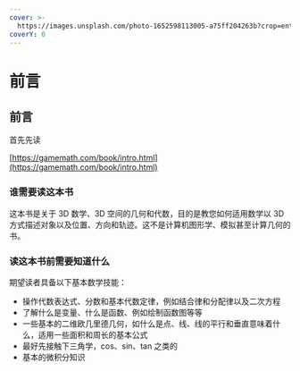```yaml
---
cover: >-
  https://images.unsplash.com/photo-1652598113005-a75ff204263b?crop=entropy&cs=srgb&fm=jpg&ixid=MnwxOTcwMjR8MHwxfHJhbmRvbXx8fHx8fHx8fDE2NTI4MzkwOTI&ixlib=rb-1.2.1&q=85
coverY: 0
---
```


# 前言

## 前言

首先先读

[https://gamemath.com/book/intro.html](https://gamemath.com/book/intro.html)

### 谁需要读这本书

这本书是关于 3D 数学、3D 空间的几何和代数，目的是教您如何适用数学以 3D 方式描述对象以及位置、方向和轨迹。这不是计算机图形学、模拟甚至计算几何的书。

### 读这本书前需要知道什么

期望读者具备以下基本数学技能：

- 操作代数表达式、分数和基本代数定律，例如结合律和分配律以及二次方程
- 了解什么是变量、什么是函数、例如绘制函数图等等
- 一些基本的二维欧几里德几何，如什么是点、线、线的平行和垂直意味着什么，适用一些面积和周长的基本公式
- 最好先接触下三角学，cos、sin、tan 之类的
- 基本的微积分知识
